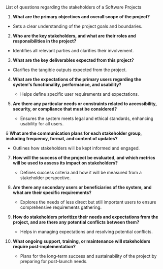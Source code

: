 List of questions regarding the stakeholders of a Software Projects

1. **What are the primary objectives and overall scope of the project?**
- Sets a clear understanding of the project goals and boundaries.

2. **Who are the key stakeholders, and what are their roles and responsibilities in the project?**
- Identifies all relevant parties and clarifies their involvement.

3. **What are the key deliverables expected from this project?**
 - Clarifies the tangible outputs expected from the project.


4. **What are the expectations of the primary users regarding the system's functionality, performance, and usability?**
   - Helps define specific user requirements and expectations.


5. **Are there any particular needs or constraints related to accessibility, security, or compliance that must be considered?**
   - Ensures the system meets legal and ethical standards, enhancing usability for all users.

6 **What are the communication plans for each stakeholder group, including frequency, format, and content of updates?**
   - Outlines how stakeholders will be kept informed and engaged.

7. **How will the success of the project be evaluated, and which metrics will be used to assess its impact on stakeholders?**
   - Defines success criteria and how it will be measured from a stakeholder perspective.


8. **Are there any secondary users or beneficiaries of the system, and what are their specific requirements?**
    - Explores the needs of less direct but still important users to ensure comprehensive requirements gathering.

9. **How do stakeholders prioritize their needs and expectations from the project, and are there any potential conflicts between them?**
    - Helps in managing expectations and resolving potential conflicts.

10. **What ongoing support, training, or maintenance will stakeholders require post-implementation?**
    - Plans for the long-term success and sustainability of the project by preparing for post-launch needs.
